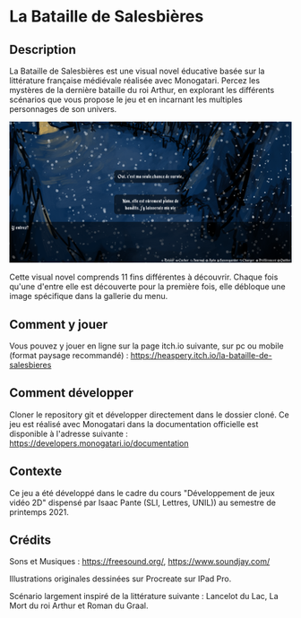 # La Bataille de Salesbières

## Description

La Bataille de Salesbières est une visual novel éducative basée sur la littérature française médiévale réalisée avec Monogatari. Percez les mystères de la dernière bataille du roi Arthur, en explorant les différents scénarios que vous propose le jeu et en incarnant les multiples personnages de son univers.

![Screenshot](screenshot.png)

Cette visual novel comprends 11 fins différentes à découvrir. Chaque fois qu'une d'entre elle est découverte pour la première fois, elle débloque une image spécifique dans la gallerie du menu. 

## Comment y jouer 
Vous pouvez y jouer en ligne sur la page itch.io suivante, sur pc ou mobile (format paysage recommandé) : https://heaspery.itch.io/la-bataille-de-salesbieres

## Comment développer
Cloner le repository git et développer directement dans le dossier cloné. Ce jeu est réalisé avec Monogatari dans la documentation officielle est disponible à l'adresse suivante : https://developers.monogatari.io/documentation

## Contexte 
Ce jeu a été développé dans le cadre du cours "Développement de jeux vidéo 2D" dispensé par Isaac Pante (SLI, Lettres, UNIL)) au semestre de printemps 2021. 


## Crédits 
Sons et Musiques : https://freesound.org/, https://www.soundjay.com/ 

Illustrations originales dessinées sur Procreate sur IPad Pro. 

Scénario largement inspiré de la littérature suivante : Lancelot du Lac, La Mort du roi Arthur et Roman du Graal. 

